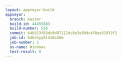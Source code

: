```yaml
---
layout: appveyor-build
appveyor:
  branch: master
  build-id: 44455883
  build-number: 526
  commit: 64b323f83dc0d87112dc9e3a30dc4f8ea31933f1
  job-id: 64bshyy8l416o20m
  job-number: 2
  os-name: Windows
  test-result: 0
---
```

